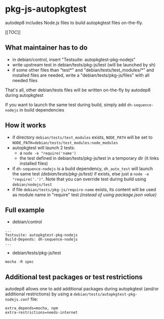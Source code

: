 # pkg-js-autopkgtest

autodep8 includes Node.js files to build autopkgtest files on-the-fly.

[[_TOC_]]

## What maintainer has to do

 * in debian/control, insert "Testsuite: autopkgtest-pkg-nodejs"
 * write upstream test in debian/tests/pkg-js/test (will be launched by
   sh)
 * if some other files than "test\*" and "debian/tests/test\_modules/\*"
   and installed files are needed, write a "debian/tests/pkg-js/files" with
   all needed files

That's all, other debian/tests files will be written on-the-fly by
autodep8 during autopkgtest

If you want to launch the same test during build, simply add
`dh-sequence-nodejs` in build dependencies

## How it works

 * if directory `debian/tests/test_modules` exists, `NODE_PATH` will be set
   to `NODE_PATH=debian/tests/test_modules:node_modules`
 * autopkgtest will launch 2 tests:
   - a `node -e "require('name')`
   - the test defined in debian/tests/pkg-js/test in a temporary dir (it
     links installed files)
 * if `dh-sequence-nodejs` is a build dependency, `dh_auto_test` will
   launch the same test _(debian/tests/pkg-js/test)_ if exists, else just a
   `node -e "require('.')"`. Note that you can override test during build
   using `debian/nodejs/test`
 * if file `debian/tests/pkg-js/require-name` exists, its content will be used
   as module name in "require" test _(instead of using package.json value)_

## Full example

* debian/control

```
...
Testsuite: autopkgtest-pkg-nodejs
Build-Depends: dh-sequence-nodejs
...
```

* debian/tests/pkg-js/test

```shell
mocha -R spec
```

## Additional test packages or test restrictions

autodep8 allows one to add additional packages during autopkgtest (and/or
additional restrictions) by using a `debian/tests/autopkgtest-pkg-nodejs.conf`
file:

```
extra_depends=mocha, npm
extra-restrictions=needs-internet
```
